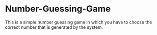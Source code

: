 # Number-Guessing-Game
This is a simple number guessing game in which you have to choose the correct number that is generated by the system.
